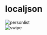 # localjson

![personlist](https://user-images.githubusercontent.com/34074484/101291689-d0020d80-381b-11eb-9c48-5ae71ecf5054.png)   
![swipe](https://user-images.githubusercontent.com/34074484/101291726-fde75200-381b-11eb-8756-c7dc04129b48.png)


